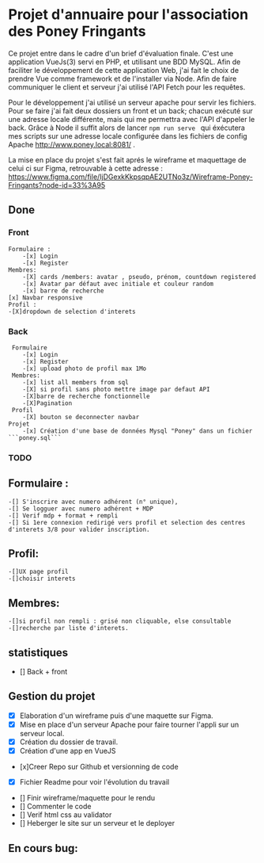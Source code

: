 # Projet d'annuaire pour l'association des Poney Fringants

Ce projet entre dans le cadre d'un brief d'évaluation finale. C'est une application VueJs(3) servi en PHP, et utilisant une BDD MySQL. Afin de faciliter le développement de cette application Web, j'ai fait le choix de prendre Vue comme framework et de l'installer via Node. Afin de faire communiquer le client et serveur j'ai utilisé l'API Fetch pour les requêtes.

Pour le développement j'ai utilisé un serveur apache pour servir les fichiers. Pour se faire j'ai fait deux dossiers un front et un back; chacun exécuté sur une adresse locale différente, mais qui me permettra avec l'API d'appeler le back. 
Grâce à Node il suffit alors de lancer ```npm run serve ``` qui éxécutera mes scripts sur une adresse locale configurée dans les fichiers de config Apache http://www.poney.local:8081/ .

La mise en place du projet s'est fait aprés le wireframe et maquettage de celui ci sur Figma, retrouvable à cette adresse : https://www.figma.com/file/IjDGexkKkpsqpAE2UTNo3z/Wireframe-Poney-Fringants?node-id=33%3A95 

## Done
### Front
    Formulaire :
        -[x] Login 
        -[x] Register
    Membres:
        -[X] cards /members: avatar , pseudo, prénom, countdown registered
        -[x] Avatar par défaut avec initiale et couleur random
        -[x] barre de recherche
    [x] Navbar responsive
    Profil :
    -[X]dropdown de selection d'interets
### Back
     Formulaire
        -[x] Login 
        -[x] Register
        -[x] upload photo de profil max 1Mo 
     Membres:
        -[x] list all members from sql
        -[X] si profil sans photo mettre image par defaut API 
        -[X]barre de recherche fonctionnelle
        -[X]Pagination
     Profil
        -[X] bouton se deconnecter navbar
    Projet
        -[x] Création d'une base de données Mysql "Poney" dans un fichier ```poney.sql``` 

### TODO

## Formulaire :
    -[] S'inscrire avec numero adhérent (n° unique),
    -[] Se logguer avec numero adhérent + MDP
    -[] Verif mdp + format + rempli
    -[] Si 1ere connexion redirigé vers profil et selection des centres d'interets 3/8 pour valider inscription.
## Profil:    
    -[]UX page profil
    -[]choisir interets 
## Membres:
    -[]si profil non rempli : grisé non cliquable, else consultable 
    -[]recherche par liste d'interets.
## statistiques

- [] Back + front 


## Gestion du projet

- [x] Elaboration d'un wireframe puis d'une maquette sur Figma.
- [x] Mise en place d'un serveur Apache pour faire tourner l'appli sur un serveur local. 
- [X] Création du dossier de travail.
- [x] Création d'une app en VueJS
- [x]Creer Repo sur Github et versionning de code 
- [X] Fichier Readme pour voir l'évolution du travail   
- [] Finir wireframe/maquette pour le rendu
- [] Commenter le code
- [] Verif html css au validator
- [] Heberger le site sur un serveur et le deployer


## En cours bug:
  

